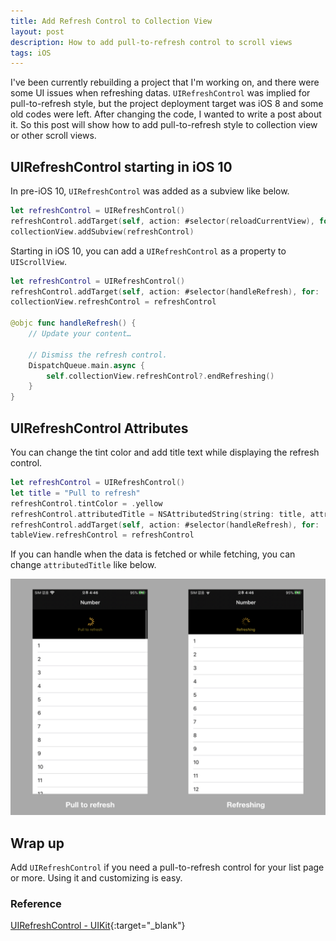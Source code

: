 ```yaml
---
title: Add Refresh Control to Collection View
layout: post
description: How to add pull-to-refresh control to scroll views
tags: iOS
---
```


I've been currently rebuilding a project that I'm working on, and there were some UI issues when refreshing datas. `UIRefreshControl` was implied for pull-to-refresh style, but the project deployment target was iOS 8 and some old codes were left. After changing the code, I wanted to write a post about it. So this post will show how to add pull-to-refresh style to collection view or other scroll views.

## UIRefreshControl starting in iOS 10

In pre-iOS 10, `UIRefreshControl` was added as a subview like below.

```swift
let refreshControl = UIRefreshControl()
refreshControl.addTarget(self, action: #selector(reloadCurrentView), for: UIControlEvents.valueChanged)
collectionView.addSubview(refreshControl)
```

Starting in iOS 10, you can add a `UIRefreshControl` as a property to `UIScrollView`.

```swift
let refreshControl = UIRefreshControl()
refreshControl.addTarget(self, action: #selector(handleRefresh), for: .valueChanged)
collectionView.refreshControl = refreshControl
    
@objc func handleRefresh() {
    // Update your content…
    
    // Dismiss the refresh control.
    DispatchQueue.main.async {
        self.collectionView.refreshControl?.endRefreshing()
    }
}
```

## UIRefreshControl Attributes

You can change the tint color and add title text while displaying the refresh control.

```swift
let refreshControl = UIRefreshControl()
let title = "Pull to refresh"
refreshControl.tintColor = .yellow
refreshControl.attributedTitle = NSAttributedString(string: title, attributes: [.foregroundColor : UIColor.yellow])
refreshControl.addTarget(self, action: #selector(handleRefresh), for: .valueChanged)
tableView.refreshControl = refreshControl
```

If you can handle when the data is fetched or while fetching, you can change `attributedTitle` like below.

![Pull to refresh and refreshing image](/assets/img/2020/01/19/image1.jpeg)

## Wrap up

Add `UIRefreshControl` if you need a pull-to-refresh control for your list page or more. Using it and customizing is easy.


### Reference
[UIRefreshControl - UIKit][appleDoc]{:target="_blank"}

[appleDoc]: https://developer.apple.com/documentation/uikit/uirefreshcontrol 